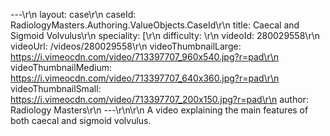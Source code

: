 ---\r\n
                layout: case\r\n
                caseId: RadiologyMasters.Authoring.ValueObjects.CaseId\r\n
                title: Caecal and Sigmoid Volvulus\r\n
                speciality: [\r\n
                difficulty: \r\n
                videoId: 280029558\r\n
                videoUrl: /videos/280029558\r\n
                videoThumbnailLarge: https://i.vimeocdn.com/video/713397707_960x540.jpg?r=pad\r\n
                videoThumbnailMedium: https://i.vimeocdn.com/video/713397707_640x360.jpg?r=pad\r\n
                videoThumbnailSmall: https://i.vimeocdn.com/video/713397707_200x150.jpg?r=pad\r\n
                author: Radiology Masters\r\n
                ---\r\n\r\n
                A video explaining the main features of both caecal and sigmoid volvulus.